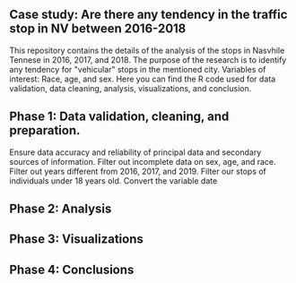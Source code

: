 Case study: Are there any tendency in the traffic stop in NV between 2016-2018
-

This repository contains the details of the analysis of the stops in Nasvhile Tennese in 2016, 2017, and 2018. The  purpose of the research is to identify 
any tendency for "vehicular" stops in the mentioned city. Variables of interest: Race, age, and sex. Here you can find the R code used for data validation, 
data cleaning, analysis, visualizations, and conclusion. 

Phase 1: Data validation, cleaning, and preparation. 
- 
Ensure data accuracy and reliability of principal data and secondary sources of information.
Filter out incomplete data on sex, age, and race. 
Filter out years different from 2016, 2017, and 2019. 
Filter our stops of individuals under 18 years old.
Convert the variable date 

Phase 2: Analysis
- 

Phase 3: Visualizations
- 


Phase 4: Conclusions
- 
